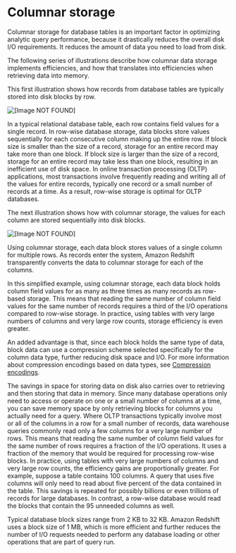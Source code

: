 # Columnar storage<a name="c_columnar_storage_disk_mem_mgmnt"></a>

Columnar storage for database tables is an important factor in optimizing analytic query performance, because it drastically reduces the overall disk I/O requirements\. It reduces the amount of data you need to load from disk\.

The following series of illustrations describe how columnar data storage implements efficiencies, and how that translates into efficiencies when retrieving data into memory\.

This first illustration shows how records from database tables are typically stored into disk blocks by row\.

![\[Image NOT FOUND\]](http://docs.aws.amazon.com/redshift/latest/dg/images/03a-Rows-vs-Columns.png)

In a typical relational database table, each row contains field values for a single record\. In row\-wise database storage, data blocks store values sequentially for each consecutive column making up the entire row\. If block size is smaller than the size of a record, storage for an entire record may take more than one block\. If block size is larger than the size of a record, storage for an entire record may take less than one block, resulting in an inefficient use of disk space\. In online transaction processing \(OLTP\) applications, most transactions involve frequently reading and writing all of the values for entire records, typically one record or a small number of records at a time\. As a result, row\-wise storage is optimal for OLTP databases\.

The next illustration shows how with columnar storage, the values for each column are stored sequentially into disk blocks\.

![\[Image NOT FOUND\]](http://docs.aws.amazon.com/redshift/latest/dg/images/03b-Rows-vs-Columns.png)

Using columnar storage, each data block stores values of a single column for multiple rows\. As records enter the system, Amazon Redshift transparently converts the data to columnar storage for each of the columns\.

In this simplified example, using columnar storage, each data block holds column field values for as many as three times as many records as row\-based storage\. This means that reading the same number of column field values for the same number of records requires a third of the I/O operations compared to row\-wise storage\. In practice, using tables with very large numbers of columns and very large row counts, storage efficiency is even greater\.

An added advantage is that, since each block holds the same type of data, block data can use a compression scheme selected specifically for the column data type, further reducing disk space and I/O\. For more information about compression encodings based on data types, see [Compression encodings](c_Compression_encodings.md)\.

The savings in space for storing data on disk also carries over to retrieving and then storing that data in memory\. Since many database operations only need to access or operate on one or a small number of columns at a time, you can save memory space by only retrieving blocks for columns you actually need for a query\. Where OLTP transactions typically involve most or all of the columns in a row for a small number of records, data warehouse queries commonly read only a few columns for a very large number of rows\. This means that reading the same number of column field values for the same number of rows requires a fraction of the I/O operations\. It uses a fraction of the memory that would be required for processing row\-wise blocks\. In practice, using tables with very large numbers of columns and very large row counts, the efficiency gains are proportionally greater\. For example, suppose a table contains 100 columns\. A query that uses five columns will only need to read about five percent of the data contained in the table\. This savings is repeated for possibly billions or even trillions of records for large databases\. In contrast, a row\-wise database would read the blocks that contain the 95 unneeded columns as well\.

Typical database block sizes range from 2 KB to 32 KB\. Amazon Redshift uses a block size of 1 MB, which is more efficient and further reduces the number of I/O requests needed to perform any database loading or other operations that are part of query run\.